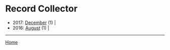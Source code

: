 # Record Collector

  * 2017: 
      [December](./record-collector-2017-12.md) (1) | 
  * 2016: 
      [August](./record-collector-2016-08.md) (1) | 

----

[Home](../)
